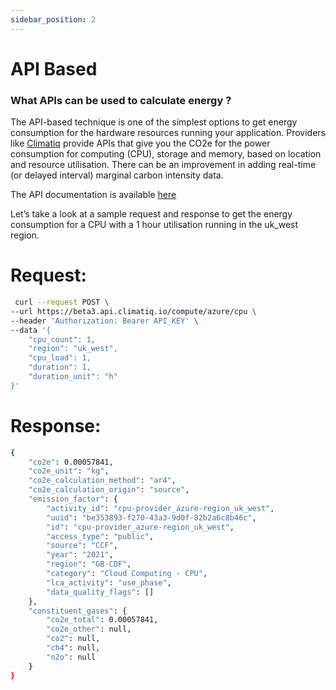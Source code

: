 ```yaml
---
sidebar_position: 2
---
```



# API Based


### What APIs can be used to calculate energy ?​

 The API-based technique is one of the simplest options to get energy consumption for the hardware resources running your application. Providers like [Climatiq](https://www.climatiq.io/docs) provide APIs that give you the CO2e for the power consumption for computing (CPU), storage and memory, based on location and resource utilisation. There can be an improvement in adding real-time (or delayed interval) marginal carbon intensity data.

The API documentation is available [here](https://www.climatiq.io/docs#cpu)

Let’s take a look at a sample request and response to get the energy consumption for a CPU with a 1 hour utilisation running in the uk_west region.


# Request:
```bash
 curl --request POST \
--url https://beta3.api.climatiq.io/compute/azure/cpu \
--header 'Authorization: Bearer API_KEY' \
--data '{
    "cpu_count": 1,
    "region": "uk_west",
    "cpu_load": 1,
    "duration": 1,
    "duration_unit": "h"
}'
```

# Response:
```bash
{
    "co2e": 0.00057841,
    "co2e_unit": "kg",
    "co2e_calculation_method": "ar4",
    "co2e_calculation_origin": "source",
    "emission_factor": {
        "activity_id": "cpu-provider_azure-region_uk_west",
        "uuid": "be353893-f270-43a3-9d0f-82b2a6c8b46c",
        "id": "cpu-provider_azure-region_uk_west",
        "access_type": "public",
        "source": "CCF",
        "year": "2021",
        "region": "GB-CDF",
        "category": "Cloud Computing - CPU",
        "lca_activity": "use_phase",
        "data_quality_flags": []
    },
    "constituent_gases": {
        "co2e_total": 0.00057841,
        "co2e_other": null,
        "co2": null,
        "ch4": null,
        "n2o": null
    }
}
```
